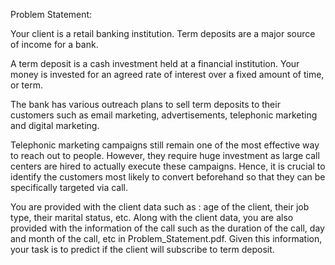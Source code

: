 
Problem Statement:

Your client is a retail banking institution. Term deposits are a major source of income for a bank. 

A term deposit is a cash investment held at a financial institution. Your money is invested for an agreed rate of interest over a fixed amount of time, or term.

The bank has various outreach plans to sell term deposits to their customers such as email marketing, advertisements, telephonic marketing and digital marketing. 

Telephonic marketing campaigns still remain one of the most effective way to reach out to people. However, they require huge investment as large call centers are hired to actually execute these campaigns. Hence, it is crucial to identify the customers most likely to convert beforehand so that they can be specifically targeted via call. 

You are provided with the client data such as : age of the client, their job type, their marital status, etc. Along with the client data, you are also provided with the information of the call such as the duration of the call, day and month of the call, etc in Problem_Statement.pdf. Given this information, your task is to predict if the client will subscribe to term deposit.
